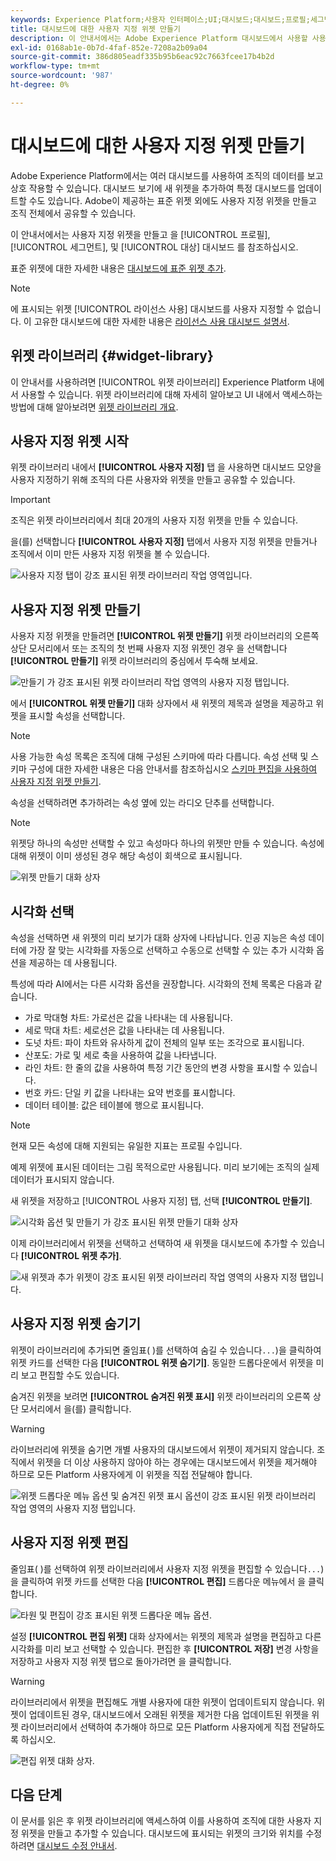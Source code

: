 ```yaml
---
keywords: Experience Platform;사용자 인터페이스;UI;대시보드;대시보드;프로필;세그먼트;대상;라이선스 사용;위젯;지표
title: 대시보드에 대한 사용자 지정 위젯 만들기
description: 이 안내서에서는 Adobe Experience Platform 대시보드에서 사용할 사용자 지정 위젯을 만드는 단계별 지침을 제공합니다.
exl-id: 0168ab1e-0b7d-4faf-852e-7208a2b09a04
source-git-commit: 386d805eadf335b95b6eac92c7663fcee17b4b2d
workflow-type: tm+mt
source-wordcount: '987'
ht-degree: 0%

---
```


# 대시보드에 대한 사용자 지정 위젯 만들기

Adobe Experience Platform에서는 여러 대시보드를 사용하여 조직의 데이터를 보고 상호 작용할 수 있습니다. 대시보드 보기에 새 위젯을 추가하여 특정 대시보드를 업데이트할 수도 있습니다. Adobe이 제공하는 표준 위젯 외에도 사용자 지정 위젯을 만들고 조직 전체에서 공유할 수 있습니다.

이 안내서에서는 사용자 지정 위젯을 만들고 을 [!UICONTROL 프로필], [!UICONTROL 세그먼트], 및 [!UICONTROL 대상] 대시보드 를 참조하십시오.

표준 위젯에 대한 자세한 내용은 [대시보드에 표준 위젯 추가](standard-widgets.md).

>[!NOTE]
>
>에 표시되는 위젯 [!UICONTROL 라이선스 사용] 대시보드를 사용자 지정할 수 없습니다. 이 고유한 대시보드에 대한 자세한 내용은 [라이선스 사용 대시보드 설명서](../guides/license-usage.md).

## 위젯 라이브러리 {#widget-library}

이 안내서를 사용하려면 [!UICONTROL 위젯 라이브러리] Experience Platform 내에서 사용할 수 있습니다. 위젯 라이브러리에 대해 자세히 알아보고 UI 내에서 액세스하는 방법에 대해 알아보려면 [위젯 라이브러리 개요](widget-library.md).

## 사용자 지정 위젯 시작

위젯 라이브러리 내에서 **[!UICONTROL 사용자 지정]** 탭 을 사용하면 대시보드 모양을 사용자 지정하기 위해 조직의 다른 사용자와 위젯을 만들고 공유할 수 있습니다.

>[!IMPORTANT]
>
>조직은 위젯 라이브러리에서 최대 20개의 사용자 지정 위젯을 만들 수 있습니다.

을(를) 선택합니다 **[!UICONTROL 사용자 지정]** 탭에서 사용자 지정 위젯을 만들거나 조직에서 이미 만든 사용자 지정 위젯을 볼 수 있습니다.

![사용자 지정 탭이 강조 표시된 위젯 라이브러리 작업 영역입니다.](../images/customization/custom-widgets.png)

## 사용자 지정 위젯 만들기

사용자 지정 위젯을 만들려면 **[!UICONTROL 위젯 만들기]** 위젯 라이브러리의 오른쪽 상단 모서리에서 또는 조직의 첫 번째 사용자 지정 위젯인 경우 을 선택합니다 **[!UICONTROL 만들기]** 위젯 라이브러리의 중심에서 투숙해 보세요.

![만들기 가 강조 표시된 위젯 라이브러리 작업 영역의 사용자 지정 탭입니다.](../images/customization/create-widget.png)

에서 **[!UICONTROL 위젯 만들기]** 대화 상자에서 새 위젯의 제목과 설명을 제공하고 위젯을 표시할 속성을 선택합니다.

>[!NOTE]
>
>사용 가능한 속성 목록은 조직에 대해 구성된 스키마에 따라 다릅니다. 속성 선택 및 스키마 구성에 대한 자세한 내용은 다음 안내서를 참조하십시오 [스키마 편집을 사용하여 사용자 지정 위젯 만들기](edit-schema.md).

속성을 선택하려면 추가하려는 속성 옆에 있는 라디오 단추를 선택합니다.

>[!NOTE]
>
>위젯당 하나의 속성만 선택할 수 있고 속성마다 하나의 위젯만 만들 수 있습니다. 속성에 대해 위젯이 이미 생성된 경우 해당 속성이 회색으로 표시됩니다.

![위젯 만들기 대화 상자](../images/customization/create-widget-dialog.png)

## 시각화 선택

속성을 선택하면 새 위젯의 미리 보기가 대화 상자에 나타납니다. 인공 지능은 속성 데이터에 가장 잘 맞는 시각화를 자동으로 선택하고 수동으로 선택할 수 있는 추가 시각화 옵션을 제공하는 데 사용됩니다.

특성에 따라 AI에서는 다른 시각화 옵션을 권장합니다. 시각화의 전체 목록은 다음과 같습니다.

* 가로 막대형 차트: 가로선은 값을 나타내는 데 사용됩니다.
* 세로 막대 차트: 세로선은 값을 나타내는 데 사용됩니다.
* 도넛 차트: 파이 차트와 유사하게 값이 전체의 일부 또는 조각으로 표시됩니다.
* 산포도: 가로 및 세로 축을 사용하여 값을 나타냅니다.
* 라인 차트: 한 줄의 값을 사용하여 특정 기간 동안의 변경 사항을 표시할 수 있습니다.
* 번호 카드: 단일 키 값을 나타내는 요약 번호를 표시합니다.
* 데이터 테이블: 값은 테이블에 행으로 표시됩니다.

>[!NOTE]
>
>현재 모든 속성에 대해 지원되는 유일한 지표는 프로필 수입니다.
>
>예제 위젯에 표시된 데이터는 그림 목적으로만 사용됩니다. 미리 보기에는 조직의 실제 데이터가 표시되지 않습니다.

새 위젯을 저장하고 [!UICONTROL 사용자 지정] 탭, 선택 **[!UICONTROL 만들기]**.

![시각화 옵션 및 만들기 가 강조 표시된 위젯 만들기 대화 상자](../images/customization/create-widget-select-attribute.png)

이제 라이브러리에서 위젯을 선택하고 선택하여 새 위젯을 대시보드에 추가할 수 있습니다 **[!UICONTROL 위젯 추가]**.

![새 위젯과 추가 위젯이 강조 표시된 위젯 라이브러리 작업 영역의 사용자 지정 탭입니다.](../images/customization/custom-widgets-new.png)

## 사용자 지정 위젯 숨기기

위젯이 라이브러리에 추가되면 줄임표( )를 선택하여 숨길 수 있습니다`...`)을 클릭하여 위젯 카드를 선택한 다음 **[!UICONTROL 위젯 숨기기]**. 동일한 드롭다운에서 위젯을 미리 보고 편집할 수도 있습니다.

숨겨진 위젯을 보려면 **[!UICONTROL 숨겨진 위젯 표시]** 위젯 라이브러리의 오른쪽 상단 모서리에서 을(를) 클릭합니다.

>[!WARNING]
>
>라이브러리에 위젯을 숨기면 개별 사용자의 대시보드에서 위젯이 제거되지 않습니다. 조직에서 위젯을 더 이상 사용하지 않아야 하는 경우에는 대시보드에서 위젯을 제거해야 하므로 모든 Platform 사용자에게 이 위젯을 직접 전달해야 합니다.

![위젯 드롭다운 메뉴 옵션 및 숨겨진 위젯 표시 옵션이 강조 표시된 위젯 라이브러리 작업 영역의 사용자 지정 탭입니다.](../images/customization/hide-widget.png)

## 사용자 지정 위젯 편집

줄임표( )를 선택하여 위젯 라이브러리에서 사용자 지정 위젯을 편집할 수 있습니다`...`)을 클릭하여 위젯 카드를 선택한 다음 **[!UICONTROL 편집]** 드롭다운 메뉴에서 을 클릭합니다.

![타원 및 편집이 강조 표시된 위젯 드롭다운 메뉴 옵션.](../images/customization/custom-widget-edit.png)

설정 **[!UICONTROL 편집 위젯]** 대화 상자에서는 위젯의 제목과 설명을 편집하고 다른 시각화를 미리 보고 선택할 수 있습니다. 편집한 후 **[!UICONTROL 저장]** 변경 사항을 저장하고 사용자 지정 위젯 탭으로 돌아가려면 을 클릭합니다.

>[!WARNING]
>
>라이브러리에서 위젯을 편집해도 개별 사용자에 대한 위젯이 업데이트되지 않습니다. 위젯이 업데이트된 경우, 대시보드에서 오래된 위젯을 제거한 다음 업데이트된 위젯을 위젯 라이브러리에서 선택하여 추가해야 하므로 모든 Platform 사용자에게 직접 전달하도록 하십시오.

![편집 위젯 대화 상자.](../images/customization/edit-widget.png)

## 다음 단계

이 문서를 읽은 후 위젯 라이브러리에 액세스하여 이를 사용하여 조직에 대한 사용자 지정 위젯을 만들고 추가할 수 있습니다. 대시보드에 표시되는 위젯의 크기와 위치를 수정하려면 [대시보드 수정 안내서](modify.md).
